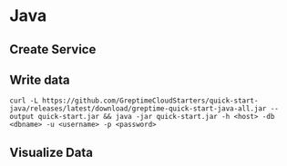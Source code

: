 # Java

## Create Service
<!--@include: ./create-service.md-->

## Write data
<!--@include: ../../db-cloud-shared/quick-start/java.md-->

```shell
curl -L https://github.com/GreptimeCloudStarters/quick-start-java/releases/latest/download/greptime-quick-start-java-all.jar --output quick-start.jar && java -jar quick-start.jar -h <host> -db <dbname> -u <username> -p <password>
```

## Visualize Data
<!--@include: ./visualize-data.md-->
